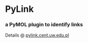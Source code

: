 # PyLink
### a PyMOL plugin to identify links

Details @ [pylink.cent.uw.edu.pl](http://pylink.cent.uw.edu.pl)
